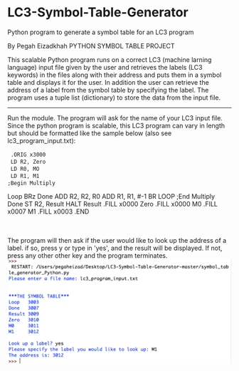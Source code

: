 # LC3-Symbol-Table-Generator
Python program to generate a symbol table for an LC3 program

By Pegah Eizadkhah
PYTHON SYMBOL TABLE PROJECT

This scalable Python program runs on a correct LC3 (machine larning language) input file given by the user and retrieves
the labels (LC3 keywords) in the files along with their address and puts them in a
symbol table and displays it for the user. In addition the user can retrieve the
address of a label from the symbol table by specifying the label. The program uses 
a tuple list (dictionary) to store the data from the input file. 

****************************************************************

Run the module.
The program will ask for the name of your LC3 input file. Since the python program is scalable, this LC3 program can vary in length but should be formatted like the sample below (also see lc3_program_input.txt):

     .ORIG x3000
     LD R2, Zero
     LD R0, MO
     LD R1, M1
    ;Begin Multiply
Loop BRz Done
     ADD R2, R2, R0
     ADD R1, R1, #-1
     BR LOOP
    ;End Multiply
Done ST R2, Result
     HALT
Result .FILL  x0000
Zero   .FILL  x0000
M0     .FILL  x0007
M1     .FILL  x0003
       .END
       
<br></br>
The program will then ask if the user would like to look up the address of a label. 
if so, press y or type in 'yes', and the result will be displayed. 
If not, press any other other key and the program terminates.
![alt text](https://github.com/Pegah-Eizad/LC3-Symbol-Table-Generator/blob/master/example.png "example")






